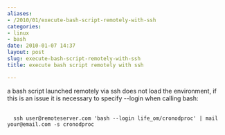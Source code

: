 ```yaml
---
aliases:
- /2010/01/execute-bash-script-remotely-with-ssh
categories:
- linux
- bash
date: 2010-01-07 14:37
layout: post
slug: execute-bash-script-remotely-with-ssh
title: execute bash script remotely with ssh

---
```


<p>
 a bash script launched remotely via ssh does not load the environment, if this is an issue it is necessary to specify --login when calling bash:
 <br/>
 <br/>
 <code>
  ssh user@remoteserver.com 'bash --login life_om/cronodproc' | mail your@email.com -s cronodproc
 </code>
</p>
